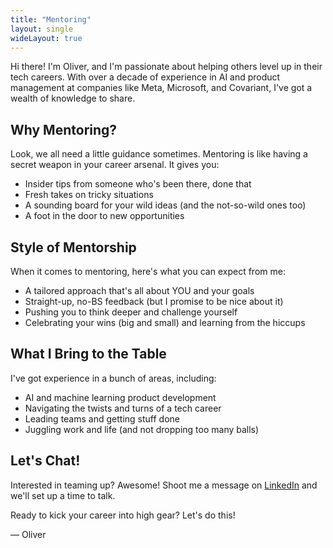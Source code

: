 ```yaml
---
title: "Mentoring"
layout: single
wideLayout: true
---
```


Hi there! I'm Oliver, and I'm passionate about helping others level up in their tech careers. With over a decade of experience in AI and product management at companies like Meta, Microsoft, and Covariant, I've got a wealth of knowledge to share.

## Why Mentoring?

Look, we all need a little guidance sometimes. Mentoring is like having a secret weapon in your career arsenal. It gives you:

- Insider tips from someone who's been there, done that
- Fresh takes on tricky situations
- A sounding board for your wild ideas (and the not-so-wild ones too)
- A foot in the door to new opportunities

## Style of Mentorship

When it comes to mentoring, here's what you can expect from me:

- A tailored approach that's all about YOU and your goals
- Straight-up, no-BS feedback (but I promise to be nice about it)
- Pushing you to think deeper and challenge yourself
- Celebrating your wins (big and small) and learning from the hiccups

## What I Bring to the Table

I've got experience in a bunch of areas, including:

- AI and machine learning product development
- Navigating the twists and turns of a tech career
- Leading teams and getting stuff done
- Juggling work and life (and not dropping too many balls)

## Let's Chat!

Interested in teaming up? Awesome! Shoot me a message on [LinkedIn](https://www.linkedin.com/in/newth/) and we'll set up a time to talk.

Ready to kick your career into high gear? Let's do this!

— Oliver